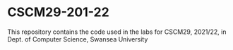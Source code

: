 # CSCM29-201-22
This repository contains the code used in the labs for CSCM29, 2021/22, in Dept. of Computer Science, Swansea University
